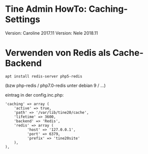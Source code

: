 Tine Admin HowTo: Caching-Settings
=================

Version: Caroline 2017.11
Version: Nele 2018.11

Verwenden von Redis als Cache-Backend
=================

    apt install redis-server php5-redis
    
(bzw php-redis / php7.0-redis unter debian 9 / ...)

eintrag in der config.inc.php:

    'caching' => array (
        'active' => true,
        'path' => '/var/lib/tine20/cache',
        'lifetime' => 3600,
        'backend' => 'Redis',
        'redis' => array (
              'host' => '127.0.0.1',
              'port' => 6379,
              'prefix' => 'tine20site'
        ),
    ),
